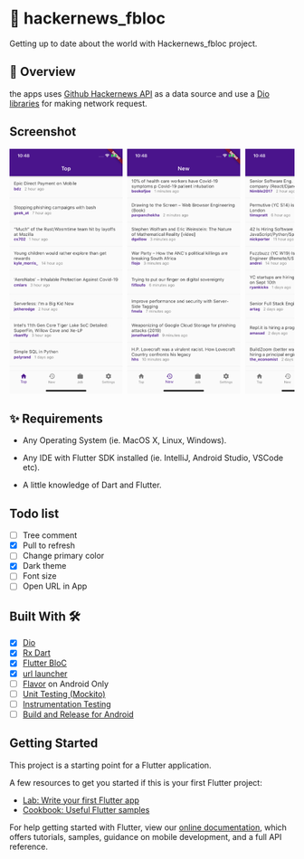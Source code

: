 # :blue_book: hackernews_fbloc

Getting up to date about the world with Hackernews_fbloc project.

## :pushpin: Overview
the apps uses [Github Hackernews API](https://github.com/HackerNews/API.git) as a data source and use a [Dio libraries]([https://pub.dev/packages/dio](https://pub.dev/packages/dio)) for making network request.

## Screenshot
<pre>
<img src="screenshot/top.png" width="200"> <img src="screenshot/new.png" width="200"> <img src="screenshot/job.png" width="200"> <img src="screenshot/detail.png" width="200">
</pre>

## ✨ Requirements

* Any Operating System (ie. MacOS X, Linux, Windows).

* Any IDE with Flutter SDK installed (ie. IntelliJ, Android Studio, VSCode etc).

* A little knowledge of Dart and Flutter.

## Todo list
* [ ] Tree comment
* [X] Pull to refresh
* [ ] Change primary color
* [X] Dark theme
* [ ] Font size
* [ ] Open URL in App

## Built With 🛠

* [x] <a href="https://pub.dev/packages/dio">Dio</a>
* [x] <a href="https://pub.dev/packages/rxdart">Rx Dart</a>
* [x] <a href="https://bloclibrary.dev/#/">Flutter BloC</a>
* [x] <a href="[https://pub.dev/packages/url_launcher](https://pub.dev/packages/url_launcher)">url launcher</a>
* [ ] <a href="https://flutter.dev/docs/deployment/flavors">Flavor</a> on Android Only
* [ ] <a href="https://flutter.dev/docs/cookbook/testing/unit/mocking">Unit Testing (Mockito)</a>
* [ ] <a href="https://flutter.dev/docs/cookbook/testing/integration/introductionIntegration">Instrumentation Testing</a>
* [ ] <a href="https://flutter.dev/docs/deployment/android">Build and Release for Android</a>

## Getting Started

This project is a starting point for a Flutter application.

A few resources to get you started if this is your first Flutter project:

- [Lab: Write your first Flutter app](https://flutter.dev/docs/get-started/codelab)
- [Cookbook: Useful Flutter samples](https://flutter.dev/docs/cookbook)

For help getting started with Flutter, view our
[online documentation](https://flutter.dev/docs), which offers tutorials,
samples, guidance on mobile development, and a full API reference.
